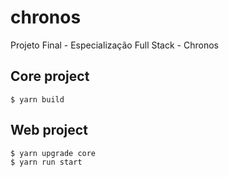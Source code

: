 # chronos
Projeto Final - Especialização Full Stack - Chronos

## Core project

    $ yarn build


## Web project

    $ yarn upgrade core
    $ yarn run start
